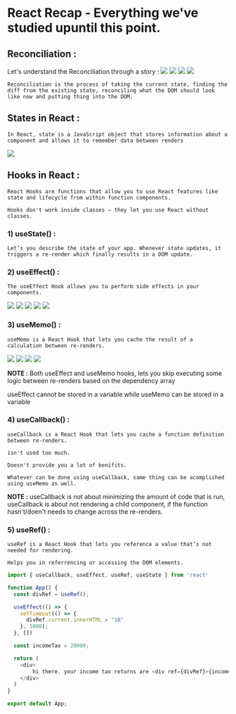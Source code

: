 # React Recap - Everything we've studied upuntil this point.

## Reconciliation : 
Let's understand the Reconciliation through a story : 
<img src="./assets/Pic-1.png" />
<img src="./assets/Pic-2.png" />
<img src="./assets/Pic-3.png" />
<img src="./assets/Pic-4.png" />

    Reconciliation is the process of taking the current state, finding the diff from the existing state, reconciling what the DOM should look like now and putting thing into the DOM.

## States in React :
    In React, state is a JavaScript object that stores information about a component and allows it to remember data between renders

<img src="./assets/Pic-5.png"/>

## Hooks in React : 
    React Hooks are functions that allow you to use React features like state and lifecycle from within function components.

    Hooks don't work inside classes — they let you use React without classes.

### 1) useState() :
    Let’s you describe the state of your app. Whenever state updates, it triggers a re-render which finally results in a DOM update.

### 2) useEffect() : 
    The useEffect Hook allows you to perform side effects in your components.
<img src="./assets/Pic-6.png"/>
<img src="./assets/Pic-7.png"/>
<img src="./assets/Pic-8.png"/>
<img src="./assets/Pic-9.png"/>
<img src="./assets/Pic-10.png"/>

### 3) useMemo() :
    useMemo is a React Hook that lets you cache the result of a calculation between re-renders.
<img src="./assets/Pic-11.png" />
<img src="./assets/Pic-12.png" />
<img src="./assets/Pic-13.png" />
<img src="./assets/Pic-14.png" />

__NOTE :__ Both useEffect and useMemo hooks, lets you skip executing some logic between re-renders based on the dependency array

useEffect cannot be stored in a variable while useMemo can be stored in a variable

### 4) useCallback() : 
    useCallback is a React Hook that lets you cache a function definition between re-renders.

    isn't used too much.

    Doesn't provide you a lot of benifits.

    Whatever can be done using useCallback, same thing can be acomplished using useMemo as well.

__NOTE :__ useCallback is not about minimizing the amount of code that is run, useCallback is about not rendering a child component, if the function hasn't/doen't needs to change across the re-renders.

### 5) useRef() :
    useRef is a React Hook that lets you reference a value that’s not needed for rendering.

    Helps you in referrencing or accessing the DOM elements.
```javascript
import { useCallback, useEffect, useRef, useState } from 'react'

function App() {
  const divRef = useRef();

  useEffect(() => {
    setTimeout(() => {
      divRef.current.innerHTML = "10"
    }, 5000);
  }, [])

  const incomeTax = 20000;

  return (
    <div>
        hi there, your income tax returns are <div ref={divRef}>{incomeTax}</div>
    </div>
  )
}

export default App;
```